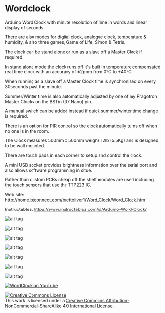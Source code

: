 Wordclock
=========
Arduino Word Clock with minute resolution of time in words and linear display of seconds.

There are also modes for digital clock, analogue clock, temperature & humidity, & also three games, Game of Life, Simon & Tetris.

The clock can be stand alone or run as a slave off a Master Clock if required.

In stand alone mode the clock runs off it's built in temperature compensated real time clock with an accuracy of ±2ppm from 0°C to +40°C

When running as a slave off a Master Clock time is synchronised on every 30seconds past the minute.

 Summer/Winter time is also automatically adjusted by one of my Pragotron Master Clocks on the BSTin (D7 Nano) pin.

A manual switch can be added instead if quick summer/winter time change is required.

There is an option for PIR control so the clock automatically turns off when no one is in the room.

The Clock measures 500mm x 500mm weighs 12lb (5.5Kg) and is designed to be wall mounted.

There are touch pads in each corner to setup and control the clock.

A mini USB socket provides brightness information over the serial port and also allows software programming in situe.

Rather than custom PCBs cheap off the shelf modules are used including the touch sensors that use the TTP223 IC.




Web site: http://home.btconnect.com/brettoliver1/Word_Clock/Word_Clock.htm

Instructables: https://www.instructables.com/id/Arduino-Word-Clock/

![alt tag](https://raw.githubusercontent.com/brettoliver/wordclock/master/faceplate/Brett11_print_ready.png)

![alt tag](https://raw.githubusercontent.com/brettoliver/wordclock/master/drawings/Side_animation_layers600.gif)

![alt tag](https://raw.githubusercontent.com/brettoliver/wordclock/master/hardware/Schematic.png)

![alt tag](https://raw.githubusercontent.com/brettoliver/wordclock/master/hardware/Schmatic_mod01.jpg)

![alt tag](https://raw.githubusercontent.com/brettoliver/wordclock/master/hardware/Schmatic_mod02.jpg)

![alt tag](https://raw.githubusercontent.com/brettoliver/wordclock/master/hardware/Schmatic_mod03.jpg)

![alt tag](https://raw.githubusercontent.com/brettoliver/wordclock/master/hardware/Schmatic_mod04.jpg)

[![WordClock on YouTube](http://img.youtube.com/vi/nqQW0eoTaXs/0.jpg)](https://youtu.be/nqQW0eoTaXs)


<a rel="license" href="http://creativecommons.org/licenses/by-nc-sa/4.0/"><img alt="Creative Commons License" style="border-width:0" src="https://i.creativecommons.org/l/by-nc-sa/4.0/88x31.png" /></a><br />This work is licensed under a <a rel="license" href="http://creativecommons.org/licenses/by-nc-sa/4.0/">Creative Commons Attribution-NonCommercial-ShareAlike 4.0 International License</a>.
